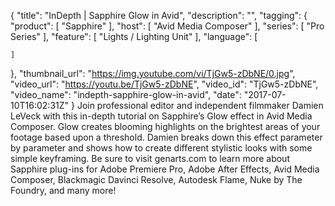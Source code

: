 {
  "title": "InDepth | Sapphire Glow in Avid",
  "description": "",
  "tagging": {
    "product": [
      "Sapphire"
    ],
    "host": [
      "Avid Media Composer"
    ],
    "series": [
      "Pro Series"
    ],
    "feature": [
      "Lights / Lighting Unit"
    ],
    "language": [

    ]
  },
  "thumbnail_url": "https://img.youtube.com/vi/TjGw5-zDbNE/0.jpg",
  "video_url": "https://youtu.be/TjGw5-zDbNE",
  "video_id": "TjGw5-zDbNE",
  "video_name": "indepth-sapphire-glow-in-avid",
  "date": "2017-07-10T16:02:31Z"
}
Join professional editor and independent filmmaker Damien LeVeck with this in-depth tutorial on Sapphire’s Glow effect in Avid Media Composer. Glow creates blooming highlights on the brightest areas of your footage based upon a threshold. Damien breaks down this effect parameter by parameter and shows how to create different stylistic looks with some simple keyframing. Be sure to visit genarts.com to learn more about Sapphire plug-ins for Adobe Premiere Pro, Adobe After Effects, Avid Media Composer, Blackmagic Davinci Resolve, Autodesk Flame, Nuke by The Foundry, and many more!
